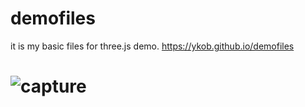 # demofiles
it is my basic files for three.js demo.
https://ykob.github.io/demofiles

# ![capture](http://ykob.github.io/demofiles/img/capture.jpg)

